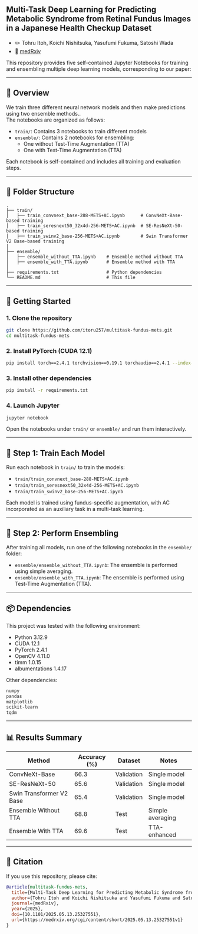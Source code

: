 ## Multi-Task Deep Learning for Predicting Metabolic Syndrome from Retinal Fundus Images in a Japanese Health Checkup Dataset

- ✏️ Tohru Itoh, Koichi Nishitsuka, Yasufumi Fukuma, Satoshi Wada 
- 🔗 [medRxiv](https://medrxiv.org/cgi/content/short/2025.05.13.25327551v1)

This repository provides five self-contained Jupyter Notebooks for training and ensembling multiple deep learning models, corresponding to our paper:

---

## 📘 Overview

We train three different neural network models and then make predictions using two ensemble methods..  
The notebooks are organized as follows:

- `train/`: Contains 3 notebooks to train different models
- `ensemble/`: Contains 2 notebooks for ensembling:
  - One without Test-Time Augmentation (TTA)
  - One with Test-Time Augmentation (TTA)

Each notebook is self-contained and includes all training and evaluation steps.

---

## 📁 Folder Structure

```
.
├── train/
│   ├── train_convnext_base-288-METS+AC.ipynb      # ConvNeXt-Base-based training
│   ├── train_seresnext50_32x4d-256-METS+AC.ipynb  # SE-ResNeXt-50-based training
│   ├── train_swinv2_base-256-METS+AC.ipynb        # Swin Transformer V2 Base-based training
│
├── ensemble/
│   ├── ensemble_without_TTA.ipynb    # Ensemble method without TTA
│   ├── ensemble_with_TTA.ipynb       # Ensemble method with TTA
│
├── requirements.txt                  # Python dependencies
└── README.md                         # This file
```

---

## 🚀 Getting Started

### 1. Clone the repository

```bash
git clone https://github.com/itoru257/multitask-fundus-mets.git
cd multitask-fundus-mets
```

### 2. Install PyTorch (CUDA 12.1)

```bash
pip install torch==2.4.1 torchvision==0.19.1 torchaudio==2.4.1 --index-url https://download.pytorch.org/whl/cu121
```

### 3. Install other dependencies

```bash
pip install -r requirements.txt
```

### 4. Launch Jupyter

```bash
jupyter notebook
```

Open the notebooks under `train/` or `ensemble/` and run them interactively.

---

## 🧠 Step 1: Train Each Model

Run each notebook in `train/` to train the models:

- `train/train_convnext_base-288-METS+AC.ipynb`
- `train/train_seresnext50_32x4d-256-METS+AC.ipynb`
- `train/train_swinv2_base-256-METS+AC.ipynb`

Each model is trained using fundus-specific augmentation, with AC incorporated as an auxiliary task in a multi-task learning.

---

## 🔄 Step 2: Perform Ensembling

After training all models, run one of the following notebooks in the `ensemble/` folder:

- `ensemble/ensemble_without_TTA.ipynb`: The ensemble is performed using simple averaging.
- `ensemble/ensemble_with_TTA.ipynb`: The ensemble is performed using Test-Time Augmentation (TTA).

---

## 📦 Dependencies

This project was tested with the following environment:

- Python 3.12.9
- CUDA 12.1
- PyTorch 2.4.1
- OpenCV 4.11.0
- timm 1.0.15
- albumentations 1.4.17

Other dependencies:

```txt
numpy
pandas
matplotlib
scikit-learn
tqdm
```

---

## 📊 Results Summary

| Method                   | Accuracy (%) | Dataset        | Notes             |
|--------------------------|--------------|----------------|-------------------|
| ConvNeXt-Base            | 66.3         | Validation     | Single model      |
| SE-ResNeXt-50            | 65.6         | Validation     | Single model      |
| Swin Transformer V2 Base | 65.4         | Validation     | Single model      |
| Ensemble Without TTA     | 68.8         | Test           | Simple averaging  |
| Ensemble With TTA        | 69.6         | Test           | TTA-enhanced      |

---

## 📄 Citation

If you use this repository, please cite:

```bibtex
@article{multitask-fundus-mets,
  title={Multi-Task Deep Learning for Predicting Metabolic Syndrome from Retinal Fundus Images in a Japanese Health Checkup Dataset},
  author={Tohru Itoh and Koichi Nishitsuka and Yasufumi Fukuma and Satoshi Wada},
  journal={medRxiv},
  year={2025},
  doi={10.1101/2025.05.13.25327551},
  url={https://medrxiv.org/cgi/content/short/2025.05.13.25327551v1}
}

